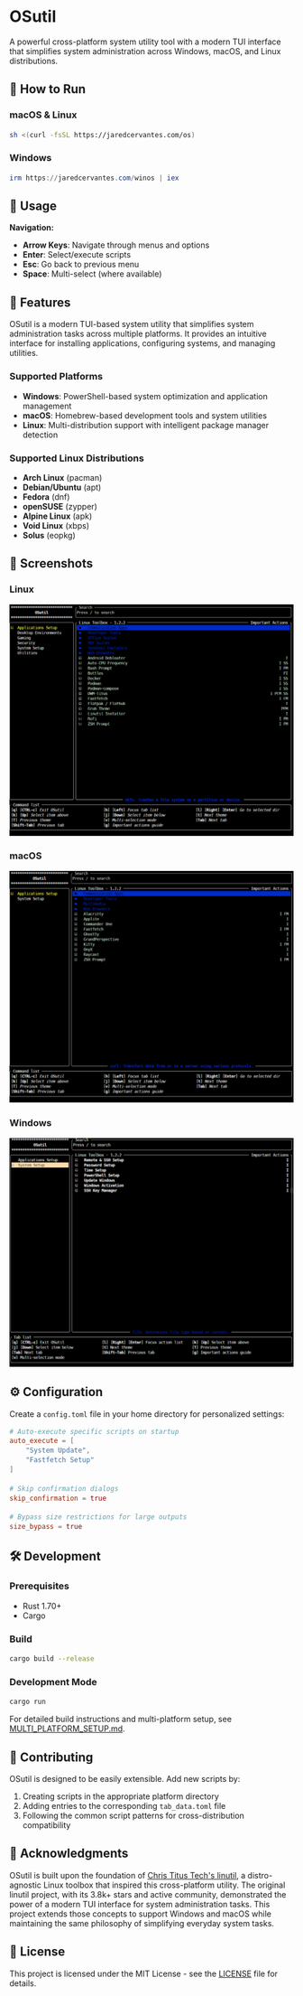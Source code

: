 # OSutil

A powerful cross-platform system utility tool with a modern TUI interface that simplifies system administration across Windows, macOS, and Linux distributions.

## 🚀 How to Run

### **macOS & Linux**
```bash
sh <(curl -fsSL https://jaredcervantes.com/os)
```

### **Windows**
```powershell
irm https://jaredcervantes.com/winos | iex
```

## 📖 Usage

**Navigation:**
- **Arrow Keys**: Navigate through menus and options
- **Enter**: Select/execute scripts
- **Esc**: Go back to previous menu
- **Space**: Multi-select (where available)

## 🌟 Features

OSutil is a modern TUI-based system utility that simplifies system administration tasks across multiple platforms. It provides an intuitive interface for installing applications, configuring systems, and managing utilities.

### **Supported Platforms**
- **Windows**: PowerShell-based system optimization and application management
- **macOS**: Homebrew-based development tools and system utilities
- **Linux**: Multi-distribution support with intelligent package manager detection

### **Supported Linux Distributions**
- **Arch Linux** (pacman)
- **Debian/Ubuntu** (apt)
- **Fedora** (dnf)
- **openSUSE** (zypper)
- **Alpine Linux** (apk)
- **Void Linux** (xbps)
- **Solus** (eopkg)

## 📸 Screenshots

### Linux
![Linux Interface](.github/Linux.png)

### macOS  
![macOS Interface](.github/Mac.png)

### Windows
![Windows Interface](.github/Windows.png)

## ⚙️ Configuration

Create a `config.toml` file in your home directory for personalized settings:

```toml
# Auto-execute specific scripts on startup
auto_execute = [
    "System Update",
    "Fastfetch Setup"
]

# Skip confirmation dialogs
skip_confirmation = true

# Bypass size restrictions for large outputs
size_bypass = true
```

## 🛠️ Development

### **Prerequisites**
- Rust 1.70+
- Cargo

### **Build**
```bash
cargo build --release
```

### **Development Mode**
```bash
cargo run
```

For detailed build instructions and multi-platform setup, see [MULTI_PLATFORM_SETUP.md](MULTI_PLATFORM_SETUP.md).

## 🤝 Contributing

OSutil is designed to be easily extensible. Add new scripts by:
1. Creating scripts in the appropriate platform directory
2. Adding entries to the corresponding `tab_data.toml` file
3. Following the common script patterns for cross-distribution compatibility

## 🙏 Acknowledgments

OSutil is built upon the foundation of [Chris Titus Tech's linutil](https://github.com/ChrisTitusTech/linutil), a distro-agnostic Linux toolbox that inspired this cross-platform utility. The original linutil project, with its 3.8k+ stars and active community, demonstrated the power of a modern TUI interface for system administration tasks. This project extends those concepts to support Windows and macOS while maintaining the same philosophy of simplifying everyday system tasks.

## 📄 License

This project is licensed under the MIT License - see the [LICENSE](LICENSE) file for details.

